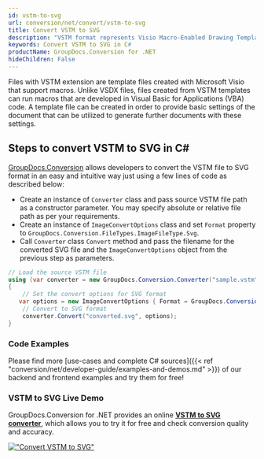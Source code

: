 ```yaml
---
id: vstm-to-svg
url: conversion/net/convert/vstm-to-svg
title: Convert VSTM to SVG
description: "VSTM format represents Visio Macro-Enabled Drawing Template with .vstm extension. Learn how to convert VSTM to SVG file programmatically in C# language using GroupDocs.Conversion for .NET library."
keywords: Convert VSTM to SVG in C#
productName: GroupDocs.Conversion for .NET
hideChildren: False
---
```


Files with VSTM extension are template files created with Microsoft Visio that support macros. Unlike VSDX files, files created from VSTM templates can run macros that are developed in Visual Basic for Applications (VBA) code. A template file can be created in order to provide basic settings of the document that can be utilized to generate further documents with these settings.

## Steps to convert VSTM to SVG in C#

[GroupDocs.Conversion](https://products.groupdocs.com/conversion/net) allows developers to convert the VSTM file to SVG format in an easy and intuitive way just using a few lines of code as described below:

* Create an instance of `Converter` class and pass source VSTM file path as a constructor parameter. You may specify absolute or relative file path as per your requirements. 
* Create an instance of `ImageConvertOptions` class and set `Format` property to `GroupDocs.Conversion.FileTypes.ImageFileType.Svg`.
* Call `Converter` class `Convert` method and pass the filename for the converted SVG file and the `ImageConvertOptions` object from the previous step as parameters.

```csharp
// Load the source VSTM file
using (var converter = new GroupDocs.Conversion.Converter("sample.vstm"))
{
    // Set the convert options for SVG format
   var options = new ImageConvertOptions { Format = GroupDocs.Conversion.FileTypes.ImageFileType.Svg };
    // Convert to SVG format
    converter.Convert("converted.svg", options);
}
```

### Code Examples

Please find more [use-cases and complete C# sources]({{< ref "conversion/net/developer-guide/examples-and-demos.md" >}}) of our backend and frontend examples and try them for free!

### VSTM to SVG Live Demo

GroupDocs.Conversion for .NET provides an online [**VSTM to SVG converter**](https://products.groupdocs.app/conversion/vstm-to-svg), which allows you to try it for free and check conversion quality and accuracy.

[!["Convert VSTM to SVG"](conversion/net/images/convert-to-svg/convert-vstm-to-svg.png)](https://products.groupdocs.app/conversion/vstm-to-svg)